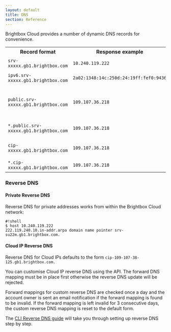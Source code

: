```yaml
---
layout: default
title: DNS
section: Reference
---
```


Brightbox Cloud provides a number of dynamic DNS records for convenience.

<table>
<tr>
<th>Record format</th>
<th>Response example</th>
<th>Description</th>
</tr>
<tr>
<td style="white-space:nowrap"><code>srv-xxxxx.gb1.brightbox.com</code></td>
<td><code>10.240.119.222</code></td>
<td>Private IPv4 address of the Cloud Server</td>
</tr>
<tr>
<td style="white-space:nowrap"><code>ipv6.srv-xxxxx.gb1.brightbox.com</code></td>
<td><code>2a02:1348:14c:250d:24:19ff:fef0:9436</code></td>
<td>IPv6 address of the Cloud Server</td>
</tr>
<tr>
<td style="white-space:nowrap"><code>public.srv-xxxxx.gb1.brightbox.com</code></td>
<td><code>109.107.36.218</code></td>
<td>First Cloud IP mapped to the Cloud Server. Returns NXDOMAIN if no Cloud IPs are mapped</td>
</tr>
<tr>
<td style="white-space:nowrap"><code>*.public.srv-xxxxx.gb1.brightbox.com</code></td>
<td><code>109.107.36.218</code></td>
<td>Wildcard alias for <code>public.srv-xxxxx.gb1.brightbix.com</code></td>
</tr>

<tr>
<td style="white-space:nowrap"><code>cip-xxxxx.gb1.brightbox.com</code></td>
<td><code>109.107.36.218</code></td>
<td>Public IPv4 address of the Cloud IP with the identifier <code>cip-xxxxx</code></td>
</tr>
<tr>
<td style="white-space:nowrap"><code>*.cip-xxxxx.gb1.brightbox.com</code></td>
<td><code>109.107.36.218</code></td>
<td>Wildcard alias for <code>cip-xxxxx.gb1.brightbox.com</code></td>
</tr>

</table>

### Reverse DNS

#### Private Reverse DNS

Reverse DNS for private addresses works from within the Brightbox Cloud network:

    #!shell
    $ host 10.240.119.222
    222.119.240.10.in-addr.arpa domain name pointer srv-su22m.gb1.brightbox.com.

#### Cloud IP Reverse DNS

Reverse DNS for Cloud IPs defaults to the form
`cip-109-107-38-125.gb1.brightbox.com.`

You can customise Cloud IP reverse DNS using the API.  The forward DNS
mapping must be in place first otherwise the reverse DNS update will
be rejected.

Forward mappings for custom reverse DNS are checked once a day and the
account owner is sent an email notification if the forward mapping is
found to be invalid.  If the forward mapping is left invalid for 3
consecutive days, the custom reverse DNS mapping is reset to the
default form.

The [CLI Reverse DNS guide](/docs/guides/cli/reverse-dns/) will take you
through setting up reverse DNS step by step.
